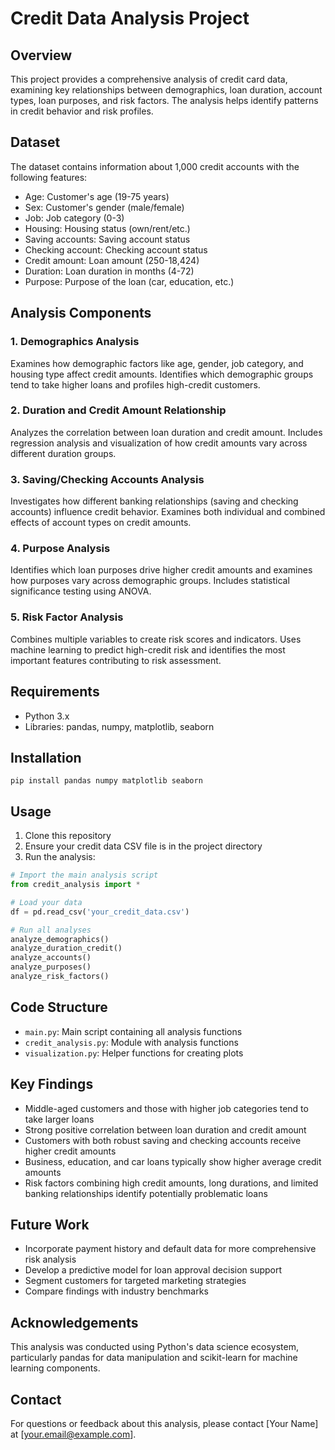 # Credit Data Analysis Project

## Overview
This project provides a comprehensive analysis of credit card data, examining key relationships between demographics, loan duration, account types, loan purposes, and risk factors. The analysis helps identify patterns in credit behavior and risk profiles.

## Dataset
The dataset contains information about 1,000 credit accounts with the following features:
- Age: Customer's age (19-75 years)
- Sex: Customer's gender (male/female)
- Job: Job category (0-3)
- Housing: Housing status (own/rent/etc.)
- Saving accounts: Saving account status
- Checking account: Checking account status
- Credit amount: Loan amount (250-18,424)
- Duration: Loan duration in months (4-72)
- Purpose: Purpose of the loan (car, education, etc.)

## Analysis Components

### 1. Demographics Analysis
Examines how demographic factors like age, gender, job category, and housing type affect credit amounts. Identifies which demographic groups tend to take higher loans and profiles high-credit customers.

### 2. Duration and Credit Amount Relationship
Analyzes the correlation between loan duration and credit amount. Includes regression analysis and visualization of how credit amounts vary across different duration groups.

### 3. Saving/Checking Accounts Analysis
Investigates how different banking relationships (saving and checking accounts) influence credit behavior. Examines both individual and combined effects of account types on credit amounts.

### 4. Purpose Analysis
Identifies which loan purposes drive higher credit amounts and examines how purposes vary across demographic groups. Includes statistical significance testing using ANOVA.

### 5. Risk Factor Analysis
Combines multiple variables to create risk scores and indicators. Uses machine learning to predict high-credit risk and identifies the most important features contributing to risk assessment.

## Requirements
- Python 3.x
- Libraries: pandas, numpy, matplotlib, seaborn

## Installation
```
pip install pandas numpy matplotlib seaborn 
```

## Usage
1. Clone this repository
2. Ensure your credit data CSV file is in the project directory
3. Run the analysis:
```python
# Import the main analysis script
from credit_analysis import *

# Load your data
df = pd.read_csv('your_credit_data.csv')

# Run all analyses
analyze_demographics()
analyze_duration_credit()
analyze_accounts()
analyze_purposes()
analyze_risk_factors()
```

## Code Structure
- `main.py`: Main script containing all analysis functions
- `credit_analysis.py`: Module with analysis functions
- `visualization.py`: Helper functions for creating plots

## Key Findings
- Middle-aged customers and those with higher job categories tend to take larger loans
- Strong positive correlation between loan duration and credit amount
- Customers with both robust saving and checking accounts receive higher credit amounts
- Business, education, and car loans typically show higher average credit amounts
- Risk factors combining high credit amounts, long durations, and limited banking relationships identify potentially problematic loans

## Future Work
- Incorporate payment history and default data for more comprehensive risk analysis
- Develop a predictive model for loan approval decision support
- Segment customers for targeted marketing strategies
- Compare findings with industry benchmarks

## Acknowledgements
This analysis was conducted using Python's data science ecosystem, particularly pandas for data manipulation and scikit-learn for machine learning components.

## Contact
For questions or feedback about this analysis, please contact [Your Name] at [your.email@example.com].
